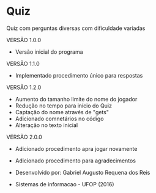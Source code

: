 # Quiz
Quiz com perguntas diversas com dificuldade variadas

VERSÃO 1.0.0
- Versão inicial do programa

VERSÃO 1.1.0
- Implementado procedimento único para respostas

VERSÃO 1.2.0
- Aumento do tamanho limite do nome do jogador
- Redução no tempo para início do Quiz
- Captação do nome através de "gets"
- Adicionado comnetários no código
- Alteração no texto inicial

VERSÃO 2.0.0
- Adicionado procedimento apra jogar novamente
- Adicionado procedimento para agradecimentos


- Desenvolvido por: Gabriel Augusto Requena dos Reis
- Sistemas de informacao - UFOP (2016)
